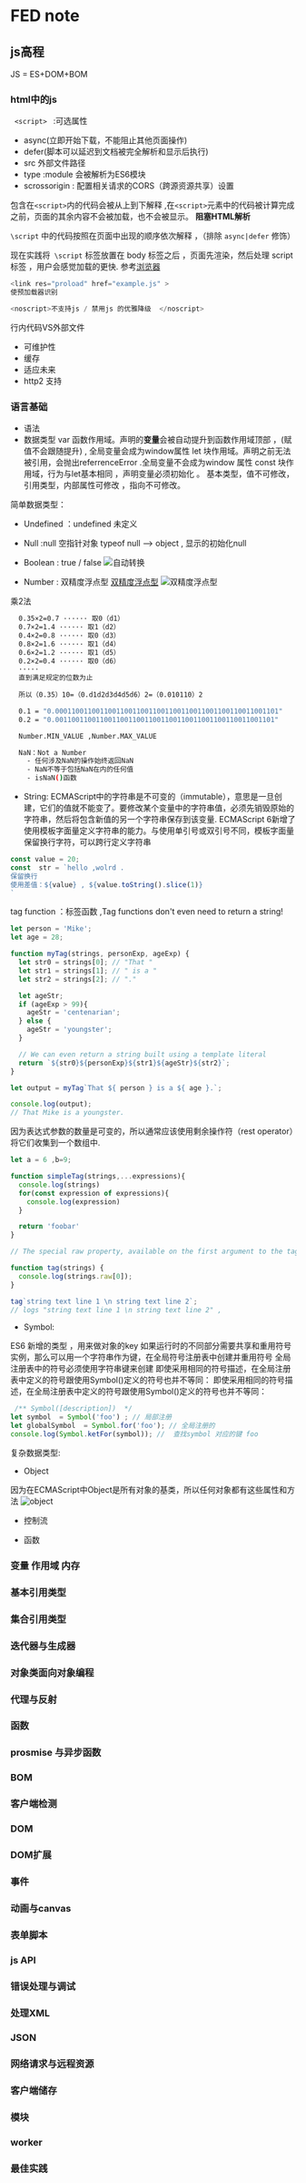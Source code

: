 # FED note

## js高程

JS = ES+DOM+BOM

### html中的js

<code> \<script> </code> :可选属性

- async(立即开始下载，不能阻止其他页面操作)
- defer(脚本可以延迟到文档被完全解析和显示后执行)
- src 外部文件路径
- type  :module 会被解析为ES6模块
- scrossorigin : 配置相关请求的CORS（跨源资源共享）设置

包含在<code>\<script></code>内的代码会被从上到下解释 ,在<code>\<script></code>元素中的代码被计算完成之前，页面的其余内容不会被加载，也不会被显示。 **阻塞HTML解析**

<code>\script</code> 中的代码按照在页面中出现的顺序依次解释 ，（排除 <code>async|defer</code> 修饰）

现在实践将<code> \script</code> 标签放置在 body 标签之后 ，页面先渲染，然后处理 script 标签 ，用户会感觉加载的更快.
参考[浏览器](./optimize.md)

```js
<link res="proload" href="example.js" >
使预加载器识别
```

```js
<noscript>不支持js / 禁用js 的优雅降级  </noscript>
```

行内代码VS外部文件

- 可维护性
- 缓存
- 适应未来
- http2 支持

### 语言基础

- 语法
- 数据类型
var 函数作用域。声明的**变量**会被自动提升到函数作用域顶部 ，(赋值不会跟随提升) , 全局变量会成为window属性
let 块作用域。声明之前无法被引用，会抛出referrenceError .全局变量不会成为window 属性
const 块作用域，行为与let基本相同 ，声明变量必须初始化 。 基本类型，值不可修改，引用类型，内部属性可修改 ，指向不可修改。

简单数据类型：

- Undefined ：undefined 未定义

- Null :null 空指针对象 typeof null --> object  , 显示的初始化null
- Boolean : true / false
![自动转换](../images/fed/boolean.png)
- Number : 双精度浮点型
[双精度浮点型](https://segmentfault.com/a/1190000008268668)
![双精度浮点型](../images/fed/IEEE754.png)

乘2法

```sh
  0.35×2=0.7 ······ 取0（d1）
  0.7×2=1.4 ······ 取1（d2）
  0.4×2=0.8 ······ 取0（d3）
  0.8×2=1.6 ······ 取1（d4）
  0.6×2=1.2 ······ 取1（d5）
  0.2×2=0.4 ······ 取0（d6）
  ·····
  直到满足规定的位数为止
  
  所以（0.35）10=（0.d1d2d3d4d5d6）2=（0.010110）2

  0.1 = "0.0001100110011001100110011001100110011001100110011001101"
  0.2 = "0.001100110011001100110011001100110011001100110011001101"

  Number.MIN_VALUE ,Number.MAX_VALUE

  NaN：Not a Number
    - 任何涉及NaN的操作始终返回NaN
    - NaN不等于包括NaN在内的任何值
    - isNaN()函数

```

- String:
ECMAScript中的字符串是不可变的（immutable），意思是一旦创建，它们的值就不能变了。要修改某个变量中的字符串值，必须先销毁原始的字符串，然后将包含新值的另一个字符串保存到该变量.
ECMAScript 6新增了使用模板字面量定义字符串的能力。与使用单引号或双引号不同，模板字面量保留换行字符，可以跨行定义字符串
```js
const value = 20;
const  str = `hello ,wolrd .
保留换行
使用差值：${value} , ${value.toString().slice(1)}
`
```
tag function ：标签函数 ,Tag functions don't even need to return a string!

```js
let person = 'Mike';
let age = 28;

function myTag(strings, personExp, ageExp) {
  let str0 = strings[0]; // "That "
  let str1 = strings[1]; // " is a "
  let str2 = strings[2]; // "."

  let ageStr;
  if (ageExp > 99){
    ageStr = 'centenarian';
  } else {
    ageStr = 'youngster';
  }

  // We can even return a string built using a template literal
  return `${str0}${personExp}${str1}${ageStr}${str2}`;
}

let output = myTag`That ${ person } is a ${ age }.`;

console.log(output);
// That Mike is a youngster.
```
因为表达式参数的数量是可变的，所以通常应该使用剩余操作符（rest operator）将它们收集到一个数组中.


```js
let a = 6 ,b=9;

function simpleTag(strings,...expressions){
  console.log(strings)
  for(const expression of expressions){
    console.log(expression)
  }

  return 'foobar'
}

// The special raw property, available on the first argument to the tag function, allows you to access the raw strings as they were entered, without processing escape sequences.

function tag(strings) {
  console.log(strings.raw[0]);
}

tag`string text line 1 \n string text line 2`;
// logs "string text line 1 \n string text line 2" ,

```

- Symbol:

ES6 新增的类型 ，用来做对象的key
如果运行时的不同部分需要共享和重用符号实例，那么可以用一个字符串作为键，在全局符号注册表中创建并重用符号
全局注册表中的符号必须使用字符串键来创建
即使采用相同的符号描述，在全局注册表中定义的符号跟使用Symbol()定义的符号也并不等同：
即使采用相同的符号描述，在全局注册表中定义的符号跟使用Symbol()定义的符号也并不等同：
```js
 /** Symbol([description])  */
let symbol  = Symbol('foo') ; // 局部注册
let globalSymbol  = Symbol.for('foo'); // 全局注册的  
console.log(Symbol.ketFor(symbol)); //  查找symbol 对应的键 foo 
```


复杂数据类型: 
- Object

因为在ECMAScript中Object是所有对象的基类，所以任何对象都有这些属性和方法
![object](../images/fed/object.png)


- 控制流

- 函数

### 变量 作用域 内存

### 基本引用类型

### 集合引用类型

### 迭代器与生成器

### 对象类面向对象编程

### 代理与反射

### 函数

### prosmise 与异步函数

### BOM

### 客户端检测

### DOM

### DOM扩展

### 事件

### 动画与canvas

### 表单脚本

### js API

### 错误处理与调试

### 处理XML

### JSON

### 网络请求与远程资源

### 客户端储存

### 模块

### worker

### 最佳实践
